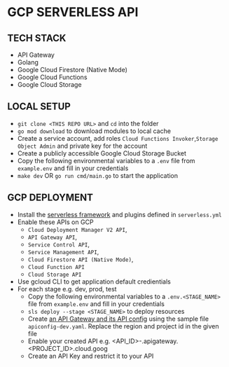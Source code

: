 # GCP SERVERLESS API

## TECH STACK

- API Gateway
- Golang
- Google Cloud Firestore (Native Mode)
- Google Cloud Functions
- Google Cloud Storage

## LOCAL SETUP

- `git clone <THIS REPO URL>` and `cd` into the folder
- `go mod download` to download modules to local cache
- Create a service account, add roles `Cloud Functions Invoker`,`Storage Object Admin` and private key for the account
- Create a publicly accessible Google Cloud Storage Bucket
- Copy the following environmental variables to a `.env` file from `example.env` and fill in your credentials
- `make dev` OR `go run cmd/main.go` to start the application

## GCP DEPLOYMENT

- Install the [serverless framework](https://www.serverless.com/framework/docs/getting-started) and plugins defined in `serverless.yml`
- Enable these APIs on GCP
  - `Cloud Deployment Manager V2 API`,
  - `API Gateway API`,
  - `Service Control API`,
  - `Service Management API`,
  - `Cloud Firestore API (Native Mode)`,
  - `Cloud Function API`
  - `Cloud Storage API`
- Use gcloud CLI to get application default credientials
- For each stage e.g. dev, prod, test
  - Copy the following environmental variables to a `.env.<STAGE_NAME>` file from `example.env` and fill in your credentials
  - `sls deploy --stage <STAGE_NAME>` to deploy resources
  - Create [an API Gateway and its API config](https://cloud.google.com/api-gateway/docs/creating-api?hl=en) using the sample file `apiconfig-dev.yaml`. Replace the region and project id in the given file
  - Enable your created API e.g. <API_ID>-<HASH>.apigateway.<PROJECT_ID>.cloud.goog
  - Create an API Key and restrict it to your API
